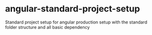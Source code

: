 # angular-standard-project-setup
Standard project setup for angular production setup with the standard folder structure and all basic dependency
